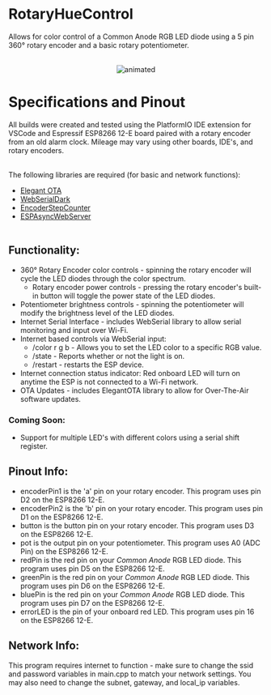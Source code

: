# RotaryHueControl
Allows for color control of a Common Anode RGB LED diode using a 5 pin 360° rotary encoder and a basic rotary potentiometer.    <br><br>    
<p align="center">
  <img src="demo.gif" alt="animated" />
</p>        

# Specifications and Pinout
All builds were created and tested using the PlatformIO IDE extension for VSCode and Espressif ESP8266 12-E board paired with a rotary encoder from an old alarm clock. Mileage may vary using other boards, IDE's, and rotary encoders.    <br><br>    

The following libraries are required (for basic and network functions):
* [Elegant OTA](https://github.com/ayushsharma82/ElegantOTA)
* [WebSerialDark](https://github.com/mwdle/WebSerialDark)
* [EncoderStepCounter](https://github.com/M-Reimer/EncoderStepCounter)
* [ESPAsyncWebServer](https://github.com/me-no-dev/ESPAsyncWebServer)    <br><br>

## Functionality:
* 360° Rotary Encoder color controls - spinning the rotary encoder will cycle the LED diodes through the color spectrum.
    * Rotary encoder power controls - pressing the rotary encoder's built-in button will toggle the power state of the LED diodes.
* Potentiometer brightness controls - spinning the potentiometer will modify the brightness level of the LED diodes.
* Internet Serial Interface - includes WebSerial library to allow serial monitoring and input over Wi-Fi.
* Internet based controls via WebSerial input:
    * /color r g b - Allows you to set the LED color to a specific RGB value.
    * /state - Reports whether or not the light is on.
    * /restart - restarts the ESP device.
* Internet connection status indicator: Red onboard LED will turn on anytime the ESP is not connected to a Wi-Fi network.
* OTA Updates - includes ElegantOTA library to allow for Over-The-Air software updates.

### Coming Soon:
 * Support for multiple LED's with different colors using a serial shift register.

## Pinout Info:
* encoderPin1 is the 'a' pin on your rotary encoder. This program uses pin D2 on the ESP8266 12-E.
* encoderPin2 is the 'b' pin on your rotary encoder. This program uses pin D1 on the ESP8266 12-E.
* button is the button pin on your rotary encoder. This program uses D3 on the ESP8266 12-E.
* pot is the output pin on your potentiometer. This program uses A0 (ADC Pin) on the ESP8266 12-E.
* redPin is the red pin on your _Common Anode_ RGB LED diode. This program uses pin D5 on the ESP8266 12-E.
* greenPin is the red pin on your _Common Anode_ RGB LED diode. This program uses pin D6 on the ESP8266 12-E.
* bluePin is the red pin on your _Common Anode_ RGB LED diode. This program uses pin D7 on the ESP8266 12-E.
* errorLED is the pin of your onboard red LED. This program uses pin 16 on the ESP8266 12-E.
## Network Info:
This program requires internet to function - make sure to change the ssid and password variables in main.cpp to match your network settings. You may also need to change the subnet, gateway, and local_ip variables.    <br>
